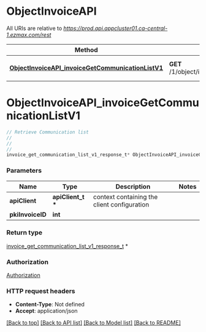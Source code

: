 # ObjectInvoiceAPI

All URIs are relative to *https://prod.api.appcluster01.ca-central-1.ezmax.com/rest*

Method | HTTP request | Description
------------- | ------------- | -------------
[**ObjectInvoiceAPI_invoiceGetCommunicationListV1**](ObjectInvoiceAPI.md#ObjectInvoiceAPI_invoiceGetCommunicationListV1) | **GET** /1/object/invoice/{pkiInvoiceID}/getCommunicationList | Retrieve Communication list


# **ObjectInvoiceAPI_invoiceGetCommunicationListV1**
```c
// Retrieve Communication list
//
// 
//
invoice_get_communication_list_v1_response_t* ObjectInvoiceAPI_invoiceGetCommunicationListV1(apiClient_t *apiClient, int pkiInvoiceID);
```

### Parameters
Name | Type | Description  | Notes
------------- | ------------- | ------------- | -------------
**apiClient** | **apiClient_t \*** | context containing the client configuration |
**pkiInvoiceID** | **int** |  | 

### Return type

[invoice_get_communication_list_v1_response_t](invoice_get_communication_list_v1_response.md) *


### Authorization

[Authorization](../README.md#Authorization)

### HTTP request headers

 - **Content-Type**: Not defined
 - **Accept**: application/json

[[Back to top]](#) [[Back to API list]](../README.md#documentation-for-api-endpoints) [[Back to Model list]](../README.md#documentation-for-models) [[Back to README]](../README.md)

